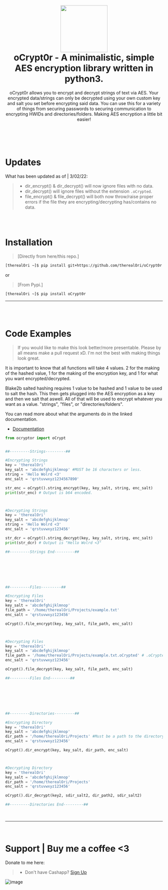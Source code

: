 <h1 align="center">
	<img src="https://cdn.discordapp.com/attachments/946797907846258799/946798556629585950/unknown.png" width="150px"><br>
    oCrypt0r - A minimalistic, simple AES encryption library written in python3.
</h1>
<p align="center">
    oCrypt0r allows you to encrypt and decrypt strings of text via AES. Your encrypted data/strings can only be decrypted using your own custom key and salt you set before encrypting said data. You can use this for a variety of things from securing passwords to securing communication to encrypting HWIDs and directories/folders. Making AES encryption a little bit easier!
</p>

<h1></h1>

<br />
<br />

# Updates
What has been updated as of | 3/02/22:

> - dir_encrypt() & dir_decrypt() will now ignore files with no data.
> - dir_decrypt() will ignore files without the extension `.oCrypted`.
> - file_encrypt() & file_decrypt() will both now throw/raise proper errors if the file they are encrypting/decrypting has/contains no data.

<br />
<br />

# Installation
 > [Directly from here/this repo.]
```bash
[therealOri ~]$ pip install git+https://github.com/therealOri/oCrypt0r
```

or

> [From Pypi.]
```bash
[therealOri ~]$ pip install oCrypt0r
```
__ __

<br />
<br />

# Code Examples
> If you would like to make this look better/more presentable. Please by all means make a pull request xD. I'm not the best with making things look great.

It is important to know that all functions will take 4 values. 2 for the making of the hashed value, 1 for the making of the encryption key, and 1 for what you want encrypted/decrypted.

Blake2b salted hashing requires 1 value to be hashed and 1 value to be used to salt the hash. This then gets plugged into the AES encryption as a key and then we salt that aswell. All of that will be used to encrypt whatever you want as a value. "strings", "files", or "directories/folders".

You can read more about what the arguments do in the linked documentation.

- [Documentation](https://github.com/therealOri/oCrypt0r/blob/main/DOCUMENTATION.md)
```python
from ocryptor import oCrypt


##---------Strings---------##

#Encrypting Strings
key = 'therealOri'
key_salt = 'abcdefghijklmnop' #MUST be 16 characters or less.
string = 'Hello Wolrd <3'
enc_salt = 'qrstuvwxyz1234567890'

str_enc = oCrypt().string_encrypt(key, key_salt, string, enc_salt)
print(str_enc) # Output is b64 encoded.



#Decrypting Strings
key = 'therealOri'
key_salt = 'abcdefghijklmnop'
string = 'Hello Wolrd <3'
enc_salt = 'qrstuvwxyz123456'

str_dcr = oCrypt().string_decrypt(key, key_salt, string, enc_salt)
print(str_dcr) # Output is "Hello Wolrd <3"

##---------Strings End---------##







##---------Files---------##

#Encrypting Files
key = 'therealOri'
key_salt = 'abcdefghijklmnop'
file_path = '/home/therealOri/Projects/example.txt'
enc_salt = 'qrstuvwxyz123456'

oCrypt().file_encrypt(key, key_salt, file_path, enc_salt)



#Decrypting Files
key = 'therealOri'
key_salt = 'abcdefghijklmnop'
file_path = '/home/therealOri/Projects/example.txt.oCrypted' # .oCrypted is what is used to let you know that the file is encrypted.
enc_salt = 'qrstuvwxyz123456'

oCrypt().file_decrypt(key, key_salt, file_path, enc_salt)

##---------Files End---------##







##---------Directories---------##

#Encrypting Directory
key = 'therealOri'
key_salt = 'abcdefghijklmnop'
dir_path = '/home/therealOri/Projects' #Must be a path to the directory you want to encrypt.
enc_salt = 'qrstuvwxyz123456'

oCrypt().dir_encrypt(key, key_salt, dir_path, enc_salt)



#Decrypting Directory
key = 'therealOri'
key_salt = 'abcdefghijklmnop'
dir_path = '/home/therealOri/Projects'
enc_salt = 'qrstuvwxyz123456'

oCrypt().dir_decrypt(key2, sdir_salt2, dir_path2, sdir_salt2)

##---------Directories End---------##
```

<br />

__ __

<br />

# Support  |  Buy me a coffee <3
Donate to me here:
> - Don't have Cashapp? [Sign Up](https://cash.app/app/TKWGCRT)

![image](https://user-images.githubusercontent.com/45724082/158000721-33c00c3e-68bb-4ee3-a2ae-aefa549cfb33.png)

